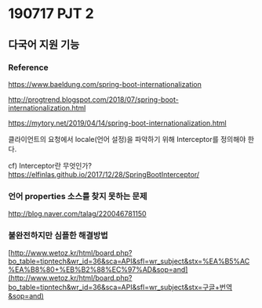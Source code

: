 # 190717 PJT 2

## 다국어 지원 기능

### Reference

https://www.baeldung.com/spring-boot-internationalization

http://progtrend.blogspot.com/2018/07/spring-boot-internationalization.html

https://mytory.net/2019/04/14/spring-boot-internationalization.html



클라이언트의 요청에서 locale(언어 설정)을 파악하기 위해 Interceptor를 정의해야 한다.

cf) Interceptor란 무엇인가?
https://elfinlas.github.io/2017/12/28/SpringBootInterceptor/



### 언어 properties 소스를 찾지 못하는 문제

http://blog.naver.com/talag/220046781150



### 불완전하지만 심플한 해결방법

[http://www.wetoz.kr/html/board.php?bo_table=tipntech&wr_id=36&sca=API&sfl=wr_subject&stx=%EA%B5%AC%EA%B8%80+%EB%B2%88%EC%97%AD&sop=and](http://www.wetoz.kr/html/board.php?bo_table=tipntech&wr_id=36&sca=API&sfl=wr_subject&stx=구글+번역&sop=and)